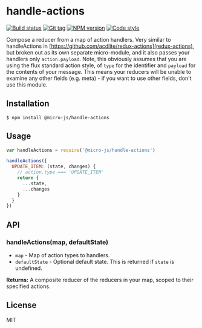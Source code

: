 
# handle-actions

[![Build status][travis-image]][travis-url]
[![Git tag][git-image]][git-url]
[![NPM version][npm-image]][npm-url]
[![Code style][standard-image]][standard-url]

Compose a reducer from a map of action handlers.  Very similar to handleActions in [https://github.com/acdlite/redux-actions](redux-actions), but broken out as its own separate micro-module, and it also passes your handlers only `action.payload`.  Note, this obviously assumes that you are using the flux standard action style, of `type` for the identifier and `payload` for the contents of your message. This means your reducers will be unable to examine any other fields (e.g. meta) - if you want to use other fields, don't use this module.

## Installation

    $ npm install @micro-js/handle-actions

## Usage

```js
var handleActions = require('@micro-js/handle-actions')

handleActions({
  UPDATE_ITEM: (state, changes) {
    // action.type === 'UPDATE_ITEM'
    return {
      ...state,
      ...changes
    }
  }
})

```

## API

### handleActions(map, defaultState)

- `map` - Map of action types to handlers.
- `defaultState` - Optional default state. This is returned if `state` is undefined.

**Returns:** A composite reducer of the reducers in your map, scoped to their specified actions.

## License

MIT

[travis-image]: https://img.shields.io/travis/micro-js/handle-actions.svg?style=flat-square
[travis-url]: https://travis-ci.org/micro-js/handle-actions
[git-image]: https://img.shields.io/github/tag/micro-js/handle-actions.svg
[git-url]: https://github.com/micro-js/handle-actions
[standard-image]: https://img.shields.io/badge/code%20style-standard-brightgreen.svg?style=flat
[standard-url]: https://github.com/feross/standard
[npm-image]: https://img.shields.io/npm/v/@micro-js/handle-actions.svg?style=flat-square
[npm-url]: https://npmjs.org/package/@micro-js/handle-actions
